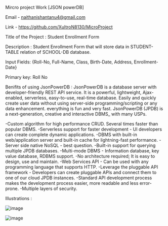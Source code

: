 Mircro project Work [JSON powerDB]

Email - naithanishantanu4@gmail.com

Link - https://github.com/XultroN8130/MicroProject

Title of the Project : Student Enrollment Form

Description : Student Enrollment Form that will store data in STUDENT-TABLE relation of SCHOOL-DB database. 

Input Fields: {Roll-No, Full-Name, Class, Birth-Date, Address, Enrollment-Date}

Primary key: Roll No

Benifits of using JsonPowerDB : JsonPowerDB is a database server with developer-friendly REST API service. It is a powerful, lightweight, Ajax-enabled, serverless, easy-to-use, real-time database. Easily and quickly create user data without using server-side programming/scripting or any data enhancement. everything is fun and very fast. JsonPowerDB (JPDB) is a next-generation, creative and interactive DBMS_ with many USPs.

-Custom algorithm for high performance CRUD. Several times faster than popular DBMS.
-Serverless support for faster development - UI developers can create complete dynamic applications.
-DBMS with built-in web/application server and built-in cache for lightning-fast performance.
-Server side native NoSQL - best question.
-Built-in support for querying multiple JPDB databases.
-Multi-mode DBMS - Information database, key value database, RDBMS support.
-No architecture required; It is easy to design, use and maintain.
-Web Services API - Can be used with any programming language that supports HTTP.
-Leverage the pluggable API framework - Developers can create pluggable APIs and connect them to one of our cloud JPDB instances.
-Standard API development process makes the development process easier, more readable and less error-prone.
-Multiple layers of security.

Illustrations : 

![image](https://github.com/XultroN8130/MicroProject/assets/77200932/d5746793-e75c-457e-b927-f98aa15380f8)

![image](https://github.com/XultroN8130/MicroProject/assets/77200932/cdbf6234-580f-4ce3-9f4b-df51951aad43)








